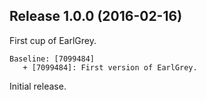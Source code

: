 ## Release 1.0.0 (2016-02-16)

First cup of EarlGrey.

```
Baseline: [7099484]
   + [7099484]: First version of EarlGrey.
```

Initial release.
